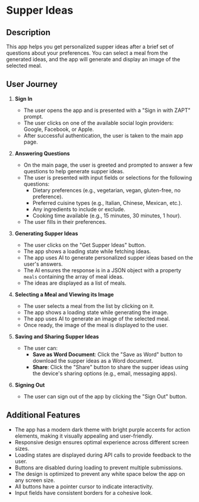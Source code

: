 # Supper Ideas

## Description

This app helps you get personalized supper ideas after a brief set of questions about your preferences. You can select a meal from the generated ideas, and the app will generate and display an image of the selected meal.

## User Journey

1. **Sign In**

   - The user opens the app and is presented with a "Sign in with ZAPT" prompt.
   - The user clicks on one of the available social login providers: Google, Facebook, or Apple.
   - After successful authentication, the user is taken to the main app page.

2. **Answering Questions**

   - On the main page, the user is greeted and prompted to answer a few questions to help generate supper ideas.
   - The user is presented with input fields or selections for the following questions:
     - Dietary preferences (e.g., vegetarian, vegan, gluten-free, no preference).
     - Preferred cuisine types (e.g., Italian, Chinese, Mexican, etc.).
     - Any ingredients to include or exclude.
     - Cooking time available (e.g., 15 minutes, 30 minutes, 1 hour).
   - The user fills in their preferences.

3. **Generating Supper Ideas**

   - The user clicks on the "Get Supper Ideas" button.
   - The app shows a loading state while fetching ideas.
   - The app uses AI to generate personalized supper ideas based on the user's answers.
   - The AI ensures the response is in a JSON object with a property `meals` containing the array of meal ideas.
   - The ideas are displayed as a list of meals.

4. **Selecting a Meal and Viewing its Image**

   - The user selects a meal from the list by clicking on it.
   - The app shows a loading state while generating the image.
   - The app uses AI to generate an image of the selected meal.
   - Once ready, the image of the meal is displayed to the user.

5. **Saving and Sharing Supper Ideas**

   - The user can:
     - **Save as Word Document**: Click the "Save as Word" button to download the supper ideas as a Word document.
     - **Share**: Click the "Share" button to share the supper ideas using the device's sharing options (e.g., email, messaging apps).

6. **Signing Out**

   - The user can sign out of the app by clicking the "Sign Out" button.

## Additional Features

- The app has a modern dark theme with bright purple accents for action elements, making it visually appealing and user-friendly.
- Responsive design ensures optimal experience across different screen sizes.
- Loading states are displayed during API calls to provide feedback to the user.
- Buttons are disabled during loading to prevent multiple submissions.
- The design is optimized to prevent any white space below the app on any screen size.
- All buttons have a pointer cursor to indicate interactivity.
- Input fields have consistent borders for a cohesive look.
